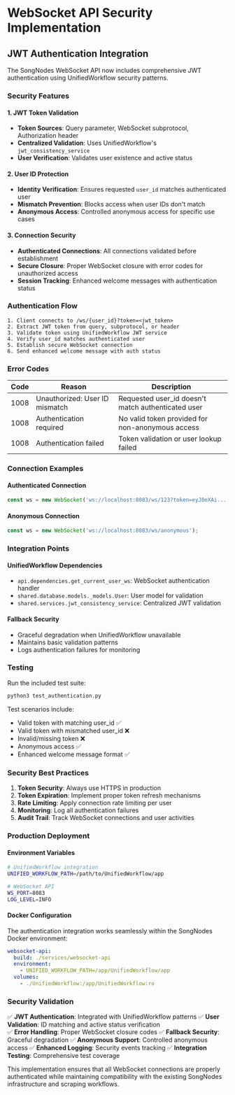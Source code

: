 # WebSocket API Security Implementation

## JWT Authentication Integration

The SongNodes WebSocket API now includes comprehensive JWT authentication using UnifiedWorkflow security patterns.

### Security Features

#### 1. JWT Token Validation
- **Token Sources**: Query parameter, WebSocket subprotocol, Authorization header
- **Centralized Validation**: Uses UnifiedWorkflow's `jwt_consistency_service`
- **User Verification**: Validates user existence and active status

#### 2. User ID Protection
- **Identity Verification**: Ensures requested `user_id` matches authenticated user
- **Mismatch Prevention**: Blocks access when user IDs don't match
- **Anonymous Access**: Controlled anonymous access for specific use cases

#### 3. Connection Security
- **Authenticated Connections**: All connections validated before establishment
- **Secure Closure**: Proper WebSocket closure with error codes for unauthorized access
- **Session Tracking**: Enhanced welcome messages with authentication status

### Authentication Flow

```
1. Client connects to /ws/{user_id}?token=<jwt_token>
2. Extract JWT token from query, subprotocol, or header
3. Validate token using UnifiedWorkflow JWT service
4. Verify user_id matches authenticated user
5. Establish secure WebSocket connection
6. Send enhanced welcome message with auth status
```

### Error Codes

| Code | Reason | Description |
|------|--------|-------------|
| 1008 | Unauthorized: User ID mismatch | Requested user_id doesn't match authenticated user |
| 1008 | Authentication required | No valid token provided for non-anonymous access |
| 1008 | Authentication failed | Token validation or user lookup failed |

### Connection Examples

#### Authenticated Connection
```javascript
const ws = new WebSocket('ws://localhost:8083/ws/123?token=eyJ0eXAi...');
```

#### Anonymous Connection
```javascript
const ws = new WebSocket('ws://localhost:8083/ws/anonymous');
```

### Integration Points

#### UnifiedWorkflow Dependencies
- `api.dependencies.get_current_user_ws`: WebSocket authentication handler
- `shared.database.models._models.User`: User model for validation
- `shared.services.jwt_consistency_service`: Centralized JWT validation

#### Fallback Security
- Graceful degradation when UnifiedWorkflow unavailable
- Maintains basic validation patterns
- Logs authentication failures for monitoring

### Testing

Run the included test suite:
```bash
python3 test_authentication.py
```

Test scenarios include:
- Valid token with matching user_id ✅
- Valid token with mismatched user_id ❌
- Invalid/missing token ❌
- Anonymous access ✅
- Enhanced welcome message format ✅

### Security Best Practices

1. **Token Security**: Always use HTTPS in production
2. **Token Expiration**: Implement proper token refresh mechanisms
3. **Rate Limiting**: Apply connection rate limiting per user
4. **Monitoring**: Log all authentication failures
5. **Audit Trail**: Track WebSocket connections and user activities

### Production Deployment

#### Environment Variables
```bash
# UnifiedWorkflow integration
UNIFIED_WORKFLOW_PATH=/path/to/UnifiedWorkflow/app

# WebSocket API
WS_PORT=8083
LOG_LEVEL=INFO
```

#### Docker Configuration
The authentication integration works seamlessly within the SongNodes Docker environment:

```yaml
websocket-api:
  build: ./services/websocket-api
  environment:
    - UNIFIED_WORKFLOW_PATH=/app/UnifiedWorkflow/app
  volumes:
    - ./UnifiedWorkflow:/app/UnifiedWorkflow:ro
```

### Security Validation

✅ **JWT Authentication**: Integrated with UnifiedWorkflow patterns
✅ **User Validation**: ID matching and active status verification  
✅ **Error Handling**: Proper WebSocket closure codes
✅ **Fallback Security**: Graceful degradation
✅ **Anonymous Support**: Controlled anonymous access
✅ **Enhanced Logging**: Security events tracking
✅ **Integration Testing**: Comprehensive test coverage

This implementation ensures that all WebSocket connections are properly authenticated while maintaining compatibility with the existing SongNodes infrastructure and scraping workflows.